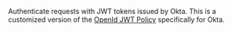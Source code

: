 Authenticate requests with JWT tokens issued by Okta. This is a customized version of the [OpenId JWT Policy](./open-id-jwt-auth-inbound.md) specifically for Okta.
